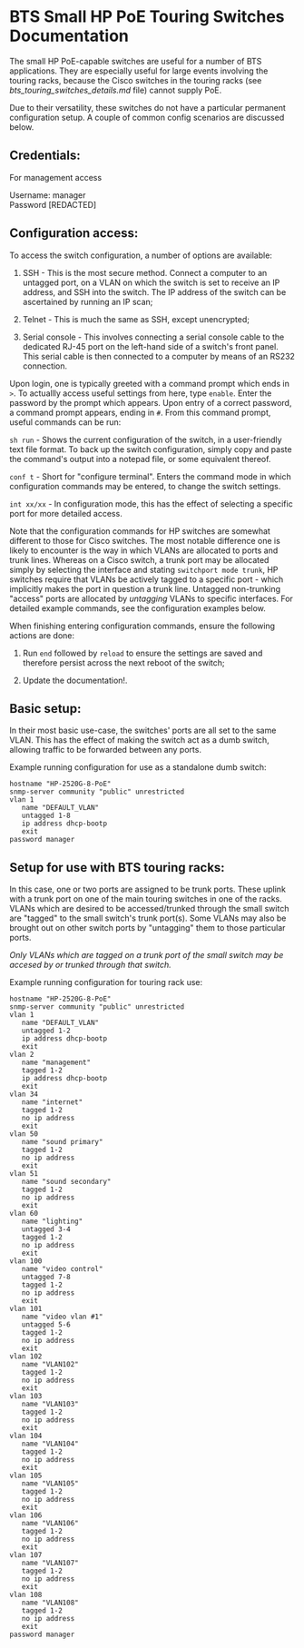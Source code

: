 BTS Small HP PoE Touring Switches Documentation
===============================================

The small HP PoE-capable switches are useful for a number of BTS applications. They are especially useful for large events involving the
touring racks, because the Cisco switches in the touring racks (see _bts_touring_switches_details.md_ file) cannot supply PoE.

Due to their versatility, these switches do not have a particular permanent configuration setup. A couple of common config scenarios are discussed below.

Credentials:
------------

For management access

Username: manager\
Password [REDACTED]

Configuration access:
---------------------

To access the switch configuration, a number of options are available:

1. SSH            - This is the most secure method. Connect a computer to an untagged port, on a VLAN on which the switch is set to receive an IP address,                     and SSH into the switch. The IP address of the switch can be ascertained by running an IP scan;
         
2. Telnet         - This is much the same as SSH, except unencrypted;

3. Serial console - This involves connecting a serial console cable to the dedicated RJ-45 port on the left-hand side of a switch's front panel. This serial cable is then connected to a computer by means of an RS232 connection.
                   
Upon login, one is typically greeted with a command prompt which ends in `>`. To actuallly access useful settings from here, type `enable`.
Enter the password by the prompt which appears. Upon entry of a correct password, a command prompt appears, ending in `#`. From this command prompt,
useful commands can be run:

`sh run`          - Shows the current configuration of the switch, in a user-friendly text file format. To back up the switch configuration, simply copy                       and paste the command's output into a notepad file, or some equivalent thereof.
           
 `conf t`         - Short for "configure terminal". Enters the command mode in which configuration commands may be entered, to change the switch
                    settings.
                    
 `int xx/xx`      - In configuration mode, this has the effect of selecting a specific port for more detailed access.

Note that the configuration commands for HP switches are somewhat different to those for Cisco switches. The most notable difference one is likely
to encounter is the way in which VLANs are allocated to ports and trunk lines. Whereas on a Cisco switch, a trunk port may be allocated simply
by selecting the interface and stating `switchport mode trunk`, HP switches require that VLANs be actively tagged to a specific port - which implicitly
makes the port in question a trunk line. Untagged non-trunking "access" ports are allocated by _untagging_ VLANs to specific interfaces. For detailed example 
commands, see the configuration examples below.

When finishing entering configuration commands, ensure the following actions are done:

1. Run `end` followed by `reload` to ensure the settings are saved and therefore persist across the next reboot of the switch;

2. Update the documentation!.

Basic setup:
------------

In their most basic use-case, the switches' ports are all set to the same VLAN. This has the effect of making the switch act as a dumb switch, allowing
traffic to be forwarded between any ports.

Example running configuration for use as a standalone dumb switch:

```
hostname "HP-2520G-8-PoE"
snmp-server community "public" unrestricted
vlan 1
   name "DEFAULT_VLAN"
   untagged 1-8
   ip address dhcp-bootp
   exit
password manager
```

Setup for use with BTS touring racks:
-------------------------------------

In this case, one or two ports are assigned to be trunk ports. These uplink with a trunk port on one of the main touring switches in one of the racks. 
VLANs which are desired to be accessed/trunked through the small switch are "tagged" to the small switch's trunk port(s). Some VLANs may also be brought
out on other switch ports by "untagging" them to those particular ports.

_Only VLANs which are tagged on a trunk port of the small switch may be accesed by or trunked through that switch._

Example running configuration for touring rack use:

```
hostname "HP-2520G-8-PoE"
snmp-server community "public" unrestricted
vlan 1
   name "DEFAULT_VLAN"
   untagged 1-2
   ip address dhcp-bootp
   exit
vlan 2
   name "management"
   tagged 1-2
   ip address dhcp-bootp
   exit
vlan 34
   name "internet"
   tagged 1-2
   no ip address
   exit
vlan 50
   name "sound primary"
   tagged 1-2
   no ip address
   exit
vlan 51
   name "sound secondary"
   tagged 1-2
   no ip address
   exit
vlan 60
   name "lighting"
   untagged 3-4
   tagged 1-2
   no ip address
   exit
vlan 100
   name "video control"
   untagged 7-8
   tagged 1-2
   no ip address
   exit
vlan 101
   name "video vlan #1"
   untagged 5-6
   tagged 1-2
   no ip address
   exit
vlan 102
   name "VLAN102"
   tagged 1-2
   no ip address
   exit
vlan 103
   name "VLAN103"
   tagged 1-2
   no ip address
   exit
vlan 104
   name "VLAN104"
   tagged 1-2
   no ip address
   exit
vlan 105
   name "VLAN105"
   tagged 1-2
   no ip address
   exit
vlan 106
   name "VLAN106"
   tagged 1-2
   no ip address
   exit
vlan 107
   name "VLAN107"
   tagged 1-2
   no ip address
   exit
vlan 108
   name "VLAN108"
   tagged 1-2
   no ip address
   exit
password manager
```
